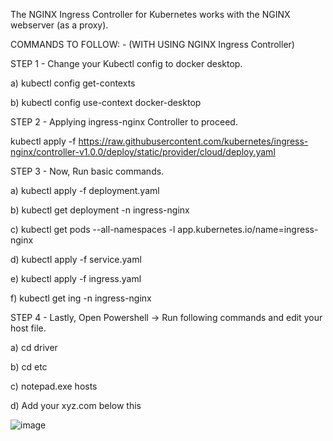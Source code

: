 The NGINX Ingress Controller for Kubernetes works with the NGINX webserver (as a proxy).

COMMANDS TO FOLLOW: - (WITH USING NGINX Ingress Controller)

STEP 1 - Change your Kubectl config to docker desktop.

a) kubectl config get-contexts

b) kubectl config use-context docker-desktop


STEP 2 - Applying ingress-nginx Controller to proceed.

kubectl apply -f https://raw.githubusercontent.com/kubernetes/ingress-nginx/controller-v1.0.0/deploy/static/provider/cloud/deploy.yaml


STEP 3 - Now, Run basic commands.

a) kubectl apply -f deployment.yaml

b) kubectl get deployment -n ingress-nginx

c) kubectl get pods --all-namespaces -l app.kubernetes.io/name=ingress-nginx

d) kubectl apply -f service.yaml

e) kubectl apply -f ingress.yaml

f) kubectl get ing -n ingress-nginx


STEP 4 - Lastly, Open Powershell -> Run following commands and edit your host file.

a) cd driver

b) cd etc

c) notepad.exe hosts

d) Add your xyz.com below this

![image](https://github.com/Naman-14/NamanK8s-Ingress/assets/78831583/6b1c8e58-9c90-4a3f-b8ab-e87d40352b5e)

